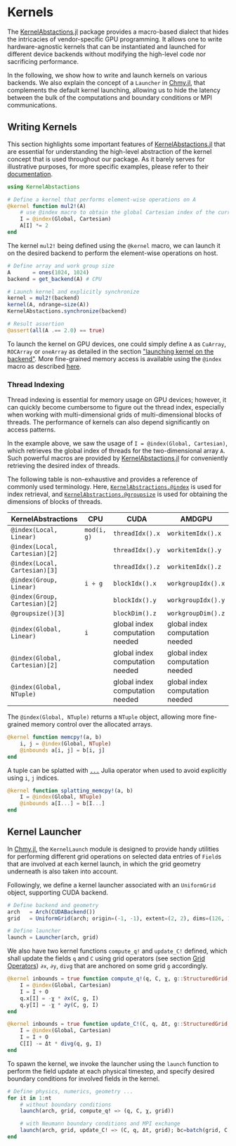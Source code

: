 # Kernels

The [KernelAbstactions.jl](https://github.com/JuliaGPU/KernelAbstractions.jl) package provides a macro-based dialect that hides the intricacies of vendor-specific GPU programming. It allows one to write hardware-agnostic kernels that can be instantiated and launched for different device backends without modifying the high-level code nor sacrificing performance.

In the following, we show how to write and launch kernels on various backends. We also explain the concept of a `Launcher` in [Chmy.jl](https://github.com/PTsolvers/Chmy.jl), that complements the default kernel launching, allowing us to hide the latency between the bulk of the computations and boundary conditions or MPI communications.

## Writing Kernels

This section highlights some important features of [KernelAbstactions.jl](https://github.com/JuliaGPU/KernelAbstractions.jl) that are essential for understanding the high-level abstraction of the kernel concept that is used throughout our package. As it barely serves for illustrative purposes, for more specific examples, please refer to their [documentation](https://juliagpu.github.io/KernelAbstractions.jl/stable/).

```julia
using KernelAbstactions

# Define a kernel that performs element-wise operations on A
@kernel function mul2!(A)
    # use @index macro to obtain the global Cartesian index of the current work item.
    I = @index(Global, Cartesian)
    A[I] *= 2
end
```

The kernel `mul2!` being defined using the `@kernel` macro, we can launch it on the desired backend to perform the element-wise operations on host.

```julia
# Define array and work group size
A       = ones(1024, 1024)
backend = get_backend(A) # CPU

# Launch kernel and explicitly synchronize
kernel = mul2!(backend)
kernel(A, ndrange=size(A))
KernelAbstactions.synchronize(backend)

# Result assertion
@assert(all(A .== 2.0) == true)
```

To launch the kernel on GPU devices, one could simply define `A` as `CuArray`, `ROCArray` or `oneArray` as detailed in the section ["launching kernel on the backend"](https://juliagpu.github.io/KernelAbstractions.jl/stable/quickstart/#Launching-kernel-on-the-backend). More fine-grained memory access is available using the `@index` macro as described [here](https://juliagpu.github.io/KernelAbstractions.jl/stable/api/#KernelAbstractions.@index).

### Thread Indexing

Thread indexing is essential for memory usage on GPU devices; however, it can quickly become cumbersome to figure out the thread index, especially when working with multi-dimensional grids of multi-dimensional blocks of threads. The performance of kernels can also depend significantly on access patterns.

In the example above, we saw the usage of `I = @index(Global, Cartesian)`, which retrieves the global index of threads for the two-dimensional array `A`. Such powerful macros are provided by [KernelAbstactions.jl](https://github.com/JuliaGPU/KernelAbstractions.jl) for conveniently retrieving the desired index of threads.

The following table is non-exhaustive and provides a reference of commonly used terminology. Here, [`KernelAbstractions.@index`](https://juliagpu.github.io/KernelAbstractions.jl/stable/api/#KernelAbstractions.@index) is used for index retrieval, and [`KernelAbstractions.@groupsize`](https://juliagpu.github.io/KernelAbstractions.jl/stable/api/#KernelAbstractions.@groupsize) is used for obtaining the dimensions of blocks of threads.

| KernelAbstractions                | CPU                     | CUDA                            | AMDGPU                          |
|-----------------------------------|-------------------------|---------------------------------|---------------------------------|
| `@index(Local, Linear)`           | `mod(i, g)`             | `threadIdx().x`                 | `workitemIdx().x`               |
| `@index(Local, Cartesian)[2]`     |                         | `threadIdx().y`                 | `workitemIdx().y`               |
| `@index(Local, Cartesian)[3]`     |                         | `threadIdx().z`                 | `workitemIdx().z`               |
| `@index(Group, Linear)`           | `i ÷ g`                 | `blockIdx().x`                  | `workgroupIdx().x`              |
| `@index(Group, Cartesian)[2]`     |                         | `blockIdx().y`                  | `workgroupIdx().y`              |
| `@groupsize()[3]`                 |                         | `blockDim().z`                  | `workgroupDim().z`              |
| `@index(Global, Linear)`          | `i`                     | global index computation needed | global index computation needed |
| `@index(Global, Cartesian)[2]`    |                         | global index computation needed | global index computation needed |
| `@index(Global, NTuple)`          |                         | global index computation needed | global index computation needed |

The `@index(Global, NTuple)` returns a `NTuple` object, allowing more fine-grained memory control over the allocated arrays.

```julia
@kernel function memcpy!(a, b)
    i, j = @index(Global, NTuple)
    @inbounds a[i, j] = b[i, j]
end
```

A tuple can be splatted with [`...`](https://docs.julialang.org/en/v1/manual/faq/#What-does-the-...-operator-do?) Julia operator when used to avoid explicitly using `i`, `j` indices.

```julia
@kernel function splatting_memcpy!(a, b)
    I = @index(Global, NTuple)
    @inbounds a[I...] = b[I...]
end
```

## Kernel Launcher

In [Chmy.jl](https://github.com/PTsolvers/Chmy.jl), the `KernelLaunch` module is designed to provide handy utilities for performing different grid operations on selected data entries of `Field`s that are involved at each kernel launch, in which the grid geometry underneath is also taken into account.

Followingly, we define a kernel launcher associated with an `UniformGrid` object, supporting CUDA backend.

```julia
# Define backend and geometry
arch   = Arch(CUDABackend())
grid   = UniformGrid(arch; origin=(-1, -1), extent=(2, 2), dims=(126, 126))

# Define launcher
launch = Launcher(arch, grid)
```

We also have two kernel functions `compute_q!` and `update_C!` defined, which shall update the fields `q` and `C` using grid operators (see section [Grid Operators](./grid_operators.md)) `∂x`, `∂y`, `divg` that are anchored on some grid `g` accordingly.

```julia
@kernel inbounds = true function compute_q!(q, C, χ, g::StructuredGrid, O)
    I = @index(Global, Cartesian)
    I = I + O
    q.x[I] = -χ * ∂x(C, g, I)
    q.y[I] = -χ * ∂y(C, g, I)
end

@kernel inbounds = true function update_C!(C, q, Δt, g::StructuredGrid, O)
    I = @index(Global, Cartesian)
    I = I + O
    C[I] -= Δt * divg(q, g, I)
end
```

To spawn the kernel, we invoke the launcher using the `launch` function to perform the field update at each physical timestep, and specify desired boundary conditions for involved fields in the kernel.

```julia
# Define physics, numerics, geometry ...
for it in 1:nt
    # without boundary conditions
    launch(arch, grid, compute_q! => (q, C, χ, grid))

    # with Neumann boundary conditions and MPI exchange
    launch(arch, grid, update_C! => (C, q, Δt, grid); bc=batch(grid, C => Neumann(); exchange=C))
end
```

